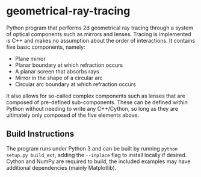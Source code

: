 # geometrical-ray-tracing
 Python program that performs 2d geometrical ray tracing through a system of optical components such as mirrors and lenses. Tracing is implemented is C++ and makes no assumption about the order of interactions. It contains five basic components, namely:
 - Plane mirror
 - Planar boundary at which refraction occurs
 - A planar screen that absorbs rays
 - Mirror in the shape of a circular arc
 - Circular arc boundary at which refraction occurs

It also allows for so-called complex components such as lenses that are composed of pre-defined sub-components. These can be defined within Python without needing to write any C++/Cython, so long as they are ultimately only composed of the five elements above. 

## Build Instructions
The program runs under Python 3 and can be built by running `python setup.py build_ext`, adding the `--inplace` flag to install locally if desired. Cython and NumPy are required to build, the included examples may have additional dependencies (mainly Matplotlib).
